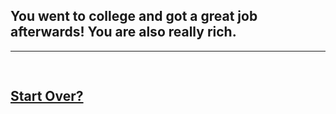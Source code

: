 ## You went to college and got a great job afterwards! You are also really rich.
---
![]()
---
## [Start Over?](../home.md)